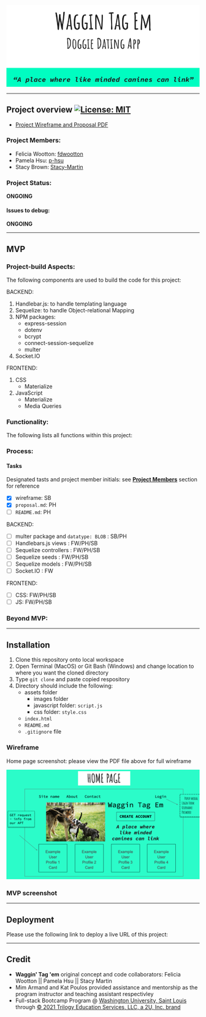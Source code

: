 
![app banner](./assets/images/app-banner.png)
****

## Project overview [![License: MIT](https://img.shields.io/badge/License-MIT-yellow.svg)](https://opensource.org/licenses/MIT)

- [Project Wireframe and Proposal PDF](./assets/wireframe.pdf) 

### Project Members:

* Felicia Wootton: [fdwootton](https://github.com/fdwootton)
* Pamela Hsu: [p-hsu](https://github.com/p-hsu)
* Stacy Brown: [Stacy-Martin](https://github.com/Stacy-Martin)

### Project Status:

**ONGOING**

#### Issues to debug:

**ONGOING**

****

## MVP

### Project-build Aspects:

The following components are used to build the code for this project:

BACKEND: 
1. Handlebar.js: to handle templating language
2. Sequelize: to handle Object-relational Mapping
3. NPM packages:
    - express-session
    - dotenv
    - bcrypt
    - connect-session-sequelize
    - multer
4. Socket.IO

FRONTEND:
1. CSS
    - Materialize
2. JavaScript
    - Materialize
    - Media Queries

### Functionality:

The following lists all functions within this project:



### Process:
#### Tasks

Designated tasts and project member initials: see [**Project Members**](#project-members) section for reference
* [x] wireframe: SB
* [x] `proposal.md`: PH
* [ ] `README.md`: PH

BACKEND:
* [ ] multer package and `datatype: BLOB` : SB/PH
* [ ] Handlebars.js views : FW/PH/SB
* [ ] Sequelize controllers : FW/PH/SB
* [ ] Sequelize seeds : FW/PH/SB
* [ ] Sequelize models : FW/PH/SB
* [ ] Socket.IO : FW

FRONTEND:
* [ ] CSS: FW/PH/SB
* [ ] JS: FW/PH/SB

### Beyond MVP:


****

## Installation

1. Clone this repository onto local workspace
2. Open Terminal (MacOS) or Git Bash (Windows) and change location to where you want the cloned directory
3. Type `git clone` and paste copied respository
4. Directory should include the following:
    * assets folder
        - images folder
        - javascript folder: `script.js`
        - css folder: `style.css`
    * `index.html`
    * `README.md`
    * `.gitignore` file

### Wireframe
Home page screenshot: please view the PDF file above for full wireframe

![homepage wireframe](./assets/images/homepage.png)

### MVP screenshot



****

## Deployment

Please use the following link to deploy a live URL of this project:



****

## Credit

* **Waggin' Tag 'em** original concept and code collaborators:  Felicia Wootton || Pamela Hsu || Stacy Martin
* Mim Armand and Kat Poulos provided assistance and mentorship as the program instructor and teaching assistant respectivley
* Full-stack Bootcamp Program @ [Washington University, Saint Louis](https://bootcamp.tlcenter.wustl.edu/) through [© 2021 Trilogy Education Services, LLC, a 2U, Inc. brand](https://www.trilogyed.com/)






